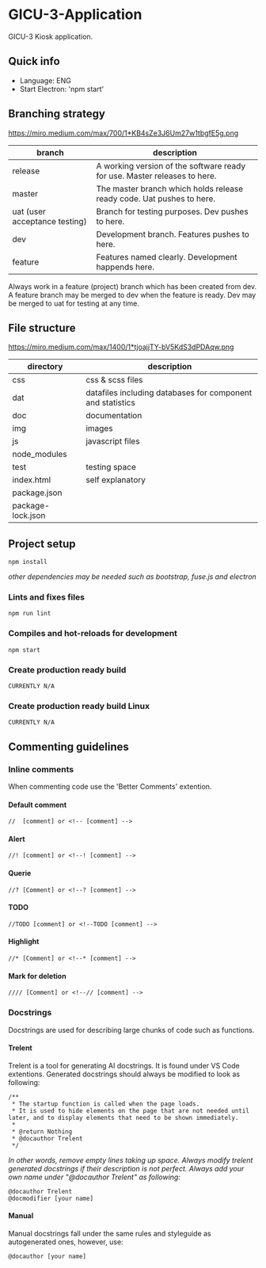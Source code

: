 # GICU-3-Application
GICU-3 Kiosk application.

## Quick info
- Language: ENG
- Start Electron: 'npm start'

## Branching strategy
https://miro.medium.com/max/700/1*KB4sZe3J6Um27w1tbgfE5g.png

| branch                        | description                                                               |
|-------------------------------|---------------------------------------------------------------------------|
| release                       | A working version of the software ready for use. Master releases to here. |
| master                        | The master branch which holds release ready code. Uat pushes to here.     |
| uat (user acceptance testing) | Branch for testing purposes. Dev pushes to here.                          |
| dev                           | Development branch. Features pushes to here.                              |
| feature                       | Features named clearly. Development happends here.                        |

Always work in a feature (project) branch which has been created from dev. A feature branch may be merged to dev when the feature is ready. Dev may be merged to uat for testing at any time.

## File structure
https://miro.medium.com/max/1400/1*tjoajjTY-bV5KdS3dPDAqw.png

| directory         | description                                                 |
|-------------------|-------------------------------------------------------------|
| css               | css & scss files                                            |
| dat               | datafiles including databases for component and statistics  |
| doc               | documentation                                               |
| img               | images                                                      |
| js                | javascript files                                            |
| node_modules      |                                                             | 
| test              | testing space                                               |
| index.html        | self explanatory                                            |
| package.json      |                                                             |
| package-lock.json |                                                             |

## Project setup
```
npm install
```
_other dependencies may be needed such as bootstrap, fuse.js and electron_

### Lints and fixes files
```
npm run lint
```

### Compiles and hot-reloads for development
```
npm start
```

### Create production ready build
```
CURRENTLY N/A
```

### Create production ready build Linux
```
CURRENTLY N/A
```

## Commenting guidelines
### Inline comments
When commenting code use the 'Better Comments' extention.
#### Default comment
```
//  [comment] or <!-- [comment] --> 
```
#### Alert
```
//! [comment] or <!--! [comment] -->
```
#### Querie
```
//? [Comment] or <!--? [comment] --> 
```
#### TODO
```
//TODO [comment] or <!--TODO [comment] -->
```
#### Highlight
```
//* [Comment] or <!--* [comment] -->
```
#### Mark for deletion
```
//// [Comment] or <!--// [comment] -->
```
### Docstrings
Docstrings are used for describing large chunks of code such as functions.
#### Trelent
Trelent is a tool for generating AI docstrings. It is found under VS Code extentions. Generated docstrings should always be modified to look as following:
```
/**
 * The startup function is called when the page loads.
 * It is used to hide elements on the page that are not needed until later, and to display elements that need to be shown immediately.
 * 
 * @return Nothing
 * @docauthor Trelent
 */
```
_In other words, remove empty lines taking up space. Always modify trelent generated docstrings if their description is not perfect. Always add your own name under "@docauthor Trelent" as following:_
```
@docauthor Trelent
@docmodifier [your name]
```

#### Manual
Manual docstrings fall under the same rules and styleguide as autogenerated ones, however, use:
```
@docauthor [your name]
```
